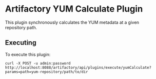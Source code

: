 Artifactory YUM Calculate Plugin
================================

This plugin synchronously calculates the YUM metadata at a given repository
path.

Executing
---------

To execute this plugin:

`curl -X POST -u admin:password http://localhost:8088/artifactory/api/plugins/execute/yumCalculate?params=path=yum-repository/path/to/dir`
